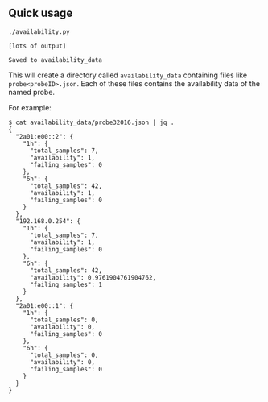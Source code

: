 ## Quick usage

```
./availability.py

[lots of output]

Saved to availability_data
```

This will create a directory called `availability_data` containing files like
`probe<probeID>.json`. Each of these files contains the availability data of the
named probe.

For example:

```
$ cat availability_data/probe32016.json | jq .
{
  "2a01:e00::2": {
    "1h": {
      "total_samples": 7,
      "availability": 1,
      "failing_samples": 0
    },
    "6h": {
      "total_samples": 42,
      "availability": 1,
      "failing_samples": 0
    }
  },
  "192.168.0.254": {
    "1h": {
      "total_samples": 7,
      "availability": 1,
      "failing_samples": 0
    },
    "6h": {
      "total_samples": 42,
      "availability": 0.9761904761904762,
      "failing_samples": 1
    }
  },
  "2a01:e00::1": {
    "1h": {
      "total_samples": 0,
      "availability": 0,
      "failing_samples": 0
    },
    "6h": {
      "total_samples": 0,
      "availability": 0,
      "failing_samples": 0
    }
  }
}
```

